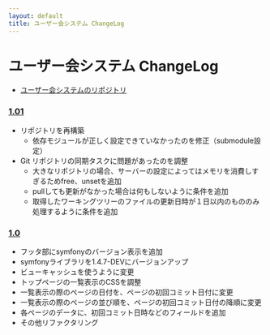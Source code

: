 ```yaml
---
layout: default
title: ユーザー会システム ChangeLog
---
```


ユーザー会システム ChangeLog
============================

- [ユーザー会システムのリポジトリ](http://github.com/hidenorigoto/sfjp-cms2)


### [1.01](https://github.com/hidenorigoto/sfjp-cms2/tree/1.01)

- リポジトリを再構築
  - 依存モジュールが正しく設定できていなかったのを修正（submodule設定）
- Git リポジトリの同期タスクに問題があったのを調整
  - 大きなリポジトリの場合、サーバーの設定によってはメモリを消費しすぎるためfree、unsetを追加
  - pullしても更新がなかった場合は何もしないように条件を追加
  - 取得したワーキングツリーのファイルの更新日時が１日以内のもののみ処理するように条件を追加


### [1.0](http://github.com/hidenorigoto/sfjp-cms/commits/1.0)

- フッタ部にsymfonyのバージョン表示を追加
- symfonyライブラリを1.4.7-DEVにバージョンアップ
- ビューキャッシュを使うように変更
- トップページの一覧表示のCSSを調整
- 一覧表示の際のページの日付を、ページの初回コミット日付に変更
- 一覧表示の際のページの並び順を、ページの初回コミット日付の降順に変更
- 各ページのデータに、初回コミット日時などのフィールドを追加
- その他リファクタリング
